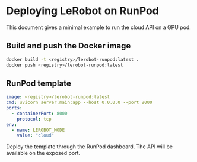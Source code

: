 # Deploying LeRobot on RunPod

This document gives a minimal example to run the cloud API on a GPU pod.

## Build and push the Docker image
```bash
docker build -t <registry>/lerobot-runpod:latest .
docker push <registry>/lerobot-runpod:latest
```

## RunPod template

```yaml
image: <registry>/lerobot-runpod:latest
cmd: uvicorn server.main:app --host 0.0.0.0 --port 8000
ports:
  - containerPort: 8000
    protocol: tcp
env:
  - name: LEROBOT_MODE
    value: "cloud"
```

Deploy the template through the RunPod dashboard. The API will be available on the exposed port.
